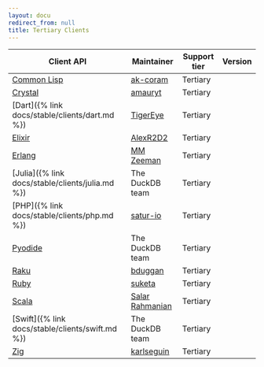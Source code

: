 ```yaml
---
layout: docu
redirect_from: null
title: Tertiary Clients
---
```


| Client API                                                                      | Maintainer                                                                              | Support tier | Version                                                                                                                     |
| ------------------------------------------------------------------------------- | --------------------------------------------------------------------------------------- | ------------ | --------------------------------------------------------------------------------------------------------------------------- |
| [Common Lisp](https://github.com/ak-coram/cl-duckdb)                            | [ak-coram](https://github.com/ak-coram)                                                 | Tertiary     |                                                                                                                             |
| [Crystal](https://github.com/amauryt/crystal-duckdb)                            | [amauryt](https://github.com/amauryt)                                                   | Tertiary     |                                                                                                                             |
| [Dart]({% link docs/stable/clients/dart.md %})                                 | [TigerEye](https://www.tigereye.com/)                                                   | Tertiary     |                                                                                                                             |
| [Elixir](https://github.com/AlexR2D2/duckdbex)                                  | [AlexR2D2](https://github.com/AlexR2D2/duckdbex)                                        | Tertiary     |                                                                                                                             |
| [Erlang](https://github.com/mmzeeman/educkdb)                                   | [MM Zeeman](https://github.com/mmzeeman)                                                | Tertiary     |                                                                                                                             |
| [Julia]({% link docs/stable/clients/julia.md %})                               | The DuckDB team                                                                         | Tertiary     |                                                                                                                             |
| [PHP]({% link docs/stable/clients/php.md %})                                   | [satur-io](https://github.com/satur-io/duckdb-php)                                      | Tertiary     |                                                                                                                             |
| [Pyodide](https://github.com/duckdb/duckdb-pyodide)                             | The DuckDB team                                                                         | Tertiary     |                                                                                                                             |
| [Raku](https://raku.land/zef:bduggan/Duckie)                                    | [bduggan](https://github.com/bduggan)                                                   | Tertiary     |                                                                                                                             |
| [Ruby](https://suketa.github.io/ruby-duckdb/)                                   | [suketa](https://github.com/suketa)                                                     | Tertiary     |                                                                                                                             |
| [Scala](https://www.duck4s.com/docs/index.html)                                 | [Salar Rahmanian](https://www.softinio.com)                                             | Tertiary     |                                                                                                                             |
| [Swift]({% link docs/stable/clients/swift.md %})                               | The DuckDB team                                                                         | Tertiary     |                                                                                                                             |
| [Zig](https://github.com/karlseguin/zuckdb.zig)                                 | [karlseguin](https://github.com/karlseguin)                                             | Tertiary     |                                                                                                                             |
